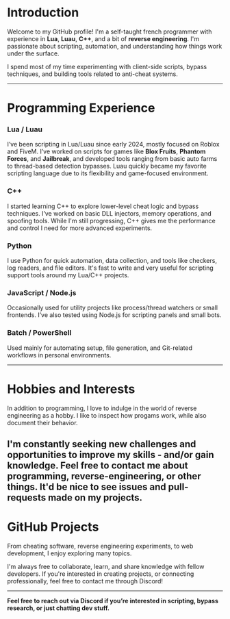 # Introduction

Welcome to my GitHub profile! I'm a self-taught french programmer with experience in **Lua**, **Luau**, **C++**, and a bit of **reverse engineering**. I'm passionate about scripting, automation, and understanding how things work under the surface.

I spend most of my time experimenting with client-side scripts, bypass techniques, and building tools related to anti-cheat systems.

---

# Programming Experience

### Lua / Luau  
I’ve been scripting in Lua/Luau since early 2024, mostly focused on Roblox and FiveM. I’ve worked on scripts for games like **Blox Fruits**, **Phantom Forces**, and **Jailbreak**, and developed tools ranging from basic auto farms to thread-based detection bypasses. Luau quickly became my favorite scripting language due to its flexibility and game-focused environment.

### C++  
I started learning C++ to explore lower-level cheat logic and bypass techniques. I’ve worked on basic DLL injectors, memory operations, and spoofing tools. While I'm still progressing, C++ gives me the performance and control I need for more advanced experiments.

### Python  
I use Python for quick automation, data collection, and tools like checkers, log readers, and file editors. It's fast to write and very useful for scripting support tools around my Lua/C++ projects.

### JavaScript / Node.js  
Occasionally used for utility projects like process/thread watchers or small frontends. I’ve also tested using Node.js for scripting panels and small bots.

### Batch / PowerShell  
Used mainly for automating setup, file generation, and Git-related workflows in personal environments.

---

# Hobbies and Interests

In addition to programming, I love to indulge in the world of reverse engineering as a hobby. I like to inspect how progams work, while also document their behavior.

I'm constantly seeking new challenges and opportunities to improve my skills - and/or gain knowledge. Feel free to contact me about programming, reverse-engineering, or other things. It'd be nice to see issues and pull-requests made on my projects.
---

# GitHub Projects

From cheating software, reverse engineering experiments, to web development, I enjoy exploring many topics.

I'm always free to collaborate, learn, and share knowledge with fellow developers. If you're interested in creating projects, or connecting professionally, feel free to contact me through Discord!

---

**Feel free to reach out via Discord if you’re interested in scripting, bypass research, or just chatting dev stuff.**
